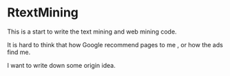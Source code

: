 # RtextMining
This is a start to write the text mining and web mining code.

It is hard to think that how Google recommend pages to me , or how the ads find me.

I want to write down some origin idea.
